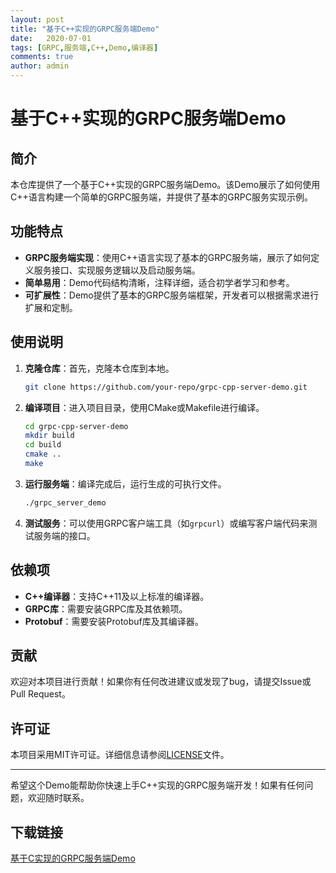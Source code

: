 ```yaml
---
layout: post
title: "基于C++实现的GRPC服务端Demo"
date:   2020-07-01
tags: [GRPC,服务端,C++,Demo,编译器]
comments: true
author: admin
---
```

# 基于C++实现的GRPC服务端Demo

## 简介

本仓库提供了一个基于C++实现的GRPC服务端Demo。该Demo展示了如何使用C++语言构建一个简单的GRPC服务端，并提供了基本的GRPC服务实现示例。

## 功能特点

- **GRPC服务端实现**：使用C++语言实现了基本的GRPC服务端，展示了如何定义服务接口、实现服务逻辑以及启动服务端。
- **简单易用**：Demo代码结构清晰，注释详细，适合初学者学习和参考。
- **可扩展性**：Demo提供了基本的GRPC服务端框架，开发者可以根据需求进行扩展和定制。

## 使用说明

1. **克隆仓库**：首先，克隆本仓库到本地。
   ```bash
   git clone https://github.com/your-repo/grpc-cpp-server-demo.git
   ```

2. **编译项目**：进入项目目录，使用CMake或Makefile进行编译。
   ```bash
   cd grpc-cpp-server-demo
   mkdir build
   cd build
   cmake ..
   make
   ```

3. **运行服务端**：编译完成后，运行生成的可执行文件。
   ```bash
   ./grpc_server_demo
   ```

4. **测试服务**：可以使用GRPC客户端工具（如`grpcurl`）或编写客户端代码来测试服务端的接口。

## 依赖项

- **C++编译器**：支持C++11及以上标准的编译器。
- **GRPC库**：需要安装GRPC库及其依赖项。
- **Protobuf**：需要安装Protobuf库及其编译器。

## 贡献

欢迎对本项目进行贡献！如果你有任何改进建议或发现了bug，请提交Issue或Pull Request。

## 许可证

本项目采用MIT许可证。详细信息请参阅[LICENSE](LICENSE)文件。

---

希望这个Demo能帮助你快速上手C++实现的GRPC服务端开发！如果有任何问题，欢迎随时联系。

## 下载链接

[基于C实现的GRPC服务端Demo](https://pan.quark.cn/s/72d2eb0edf74)